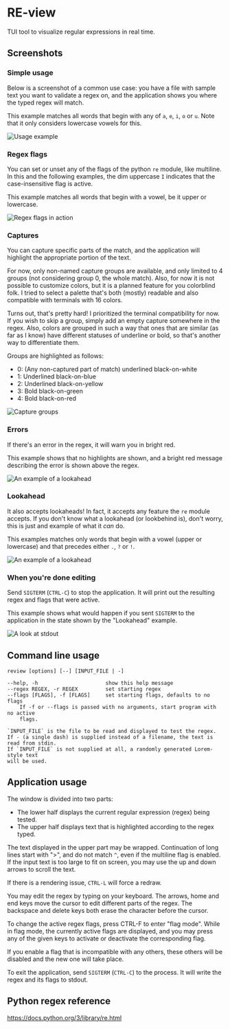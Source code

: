 RE-view
=======
TUI tool to visualize regular expressions in real time.

Screenshots
-----------

### Simple usage
Below is a screenshot of a common use case: you have a file with sample text you want
to validate a regex on, and the application shows you where the typed regex will match.

This example matches all words that begin with any of `a`, `e`, `i`, `o` or `u`.
Note that it only considers lowercase vowels for this.

![Usage example](https://raw.githubusercontent.com/wqferr/re-view/master/.assets/basic.png)

### Regex flags
You can set or unset any of the flags of the python `re` module, like multiline.
In this and the following examples, the dim uppercase `I` indicates that
the case-insensitive flag is active.

This example matches all words that begin with a vowel, be it upper or lowercase.

![Regex flags in action](https://raw.githubusercontent.com/wqferr/re-view/master/.assets/flags.png)

### Captures
You can capture specific parts of the match, and the application will highlight the
appropriate portion of the text.

For now, only non-named capture groups are available, and only limited to 4 groups
(not considering group 0, the whole match). Also, for now it is not possible to customize
colors, but it is a planned feature for you colorblind folk. I tried to select a palette
that's both (mostly) readable and also compatible with terminals with 16 colors.

Turns out, that's pretty hard! I prioritized the terminal compatibility for now. If you
wish to skip a group, simply add an empty capture somewhere in the regex. Also, colors
are grouped in such a way that ones that are similar (as far as I know) have different
statuses of underline or bold, so that's another way to differentiate them.

Groups are highlighted as follows:
- 0: (Any non-captured part of match) underlined black-on-white
- 1: Underlined black-on-blue
- 2: Underlined black-on-yellow
- 3: Bold black-on-green
- 4: Bold black-on-red

![Capture groups](https://raw.githubusercontent.com/wqferr/re-view/colored-captures/.assets/captures.png)

### Errors
If there's an error in the regex, it will warn you in bright red.

This example shows that no highlights are shown, and a bright red message describing
the error is shown above the regex.

![An example of a lookahead](https://raw.githubusercontent.com/wqferr/re-view/master/.assets/error.png)

### Lookahead
It also accepts lookaheads! In fact, it accepts any feature the `re` module accepts.
If you don't know what a lookahead (or lookbehind is), don't worry, this is just
and example of what it *can* do.

This examples matches only words that begin with a vowel (upper or lowercase)
and that precedes either `.`, `?` or `!`.

![An example of a lookahead](https://raw.githubusercontent.com/wqferr/re-view/master/.assets/lookahead.png)

### When you're done editing
Send `SIGTERM` (`CTRL-C`) to stop the application. It will print out the resulting regex
and flags that were active.

This example shows what would happen if you sent `SIGTERM` to the application in the state
shown by the "Lookahead" example.

![A look at stdout](https://raw.githubusercontent.com/wqferr/re-view/master/.assets/stdout.png)

Command line usage
------------------
```
review [options] [--] [INPUT_FILE | -]

--help, -h                      show this help message
--regex REGEX, -r REGEX         set starting regex
--flags [FLAGS], -f [FLAGS]     set starting flags, defaults to no flags
    If -f or --flags is passed with no arguments, start program with no active
    flags.

`INPUT_FILE` is the file to be read and displayed to test the regex.
If - (a single dash) is supplied instead of a filename, the text is
read from stdin.
If `INPUT_FILE` is not supplied at all, a randomly generated Lorem-style text
will be used.
```

Application usage
-----------------
The window is divided into two parts:
- The lower half displays the current regular expression (regex) being tested.
- The upper half displays text that is highlighted according to the regex typed.

The text displayed in the upper part may be wrapped.
Continuation of long lines start with ">", and do not match `^`, even if the
multiline flag is enabled.
If the input text is too large to fit on screen, you may use the up and down
arrows to scroll the text.

If there is a rendering issue, `CTRL-L` will force a redraw.

You may edit the regex by typing on your keyboard.
The arrows, home and end keys move the cursor to edit different
parts of the regex.
The backspace and delete keys both erase the character before the cursor.

To change the active regex flags, press CTRL-F to enter "flag mode".
While in flag mode, the currently active flags are displayed, and you may
press any of the given keys to activate or deactivate the corresponding
flag.

If you enable a flag that is incompatible with any others, these others
will be disabled and the new one will take place.

To exit the application, send `SIGTERM` (`CTRL-C`) to the
process. It will write the regex and its flags to stdout.

Python regex reference
----------------------
https://docs.python.org/3/library/re.html
